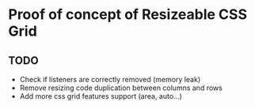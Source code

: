 # Proof of concept of Resizeable CSS Grid

## TODO
- Check if listeners are correctly removed (memory leak)
- Remove resizing code duplication between columns and rows
- Add more css grid features support (area, auto...)

